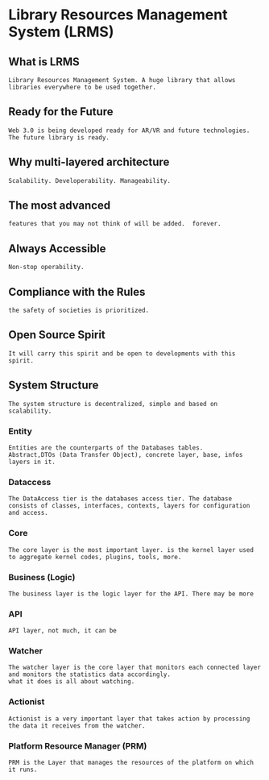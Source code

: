 # Library Resources Management System (LRMS)

## What is LRMS
    
    Library Resources Management System. A huge library that allows libraries everywhere to be used together.

## Ready for the Future

    Web 3.0 is being developed ready for AR/VR and future technologies.
    The future library is ready.

## Why multi-layered architecture

    Scalability. Developerability. Manageability.

## The most advanced

    features that you may not think of will be added.  forever.

## Always Accessible

    Non-stop operability.

## Compliance with the Rules

    the safety of societies is prioritized.

## Open Source Spirit

    It will carry this spirit and be open to developments with this spirit.

## System Structure 

    The system structure is decentralized, simple and based on scalability.

### Entity

    Entities are the counterparts of the Databases tables.
    Abstract,DTOs (Data Transfer Object), concrete layer, base, infos layers in it.

### Dataccess

    The DataAccess tier is the databases access tier. The database consists of classes, interfaces, contexts, layers for configuration and access.

### Core

    The core layer is the most important layer. is the kernel layer used to aggregate kernel codes, plugins, tools, more.

### Business (Logic)

    The business layer is the logic layer for the API. There may be more

### API

    API layer, not much, it can be

### Watcher
    
    The watcher layer is the core layer that monitors each connected layer and monitors the statistics data accordingly.
    what it does is all about watching.

### Actionist

    Actionist is a very important layer that takes action by processing the data it receives from the watcher.

### Platform Resource Manager (PRM)

    PRM is the Layer that manages the resources of the platform on which it runs.